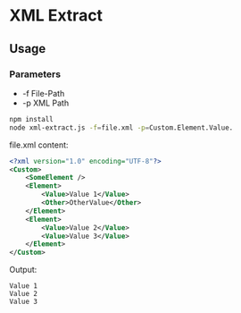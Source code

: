 # XML Extract



## Usage
### Parameters
* -f File-Path
* -p XML Path

```Bash
npm install
node xml-extract.js -f=file.xml -p=Custom.Element.Value.
```
file.xml content:
```XML
<?xml version="1.0" encoding="UTF-8"?>
<Custom>
    <SomeElement />
    <Element>
        <Value>Value 1</Value>
        <Other>OtherValue</Other>
    </Element>
    <Element>
        <Value>Value 2</Value>
        <Value>Value 3</Value>
    </Element>
</Custom>
```
Output:
```Text
Value 1
Value 2
Value 3
```